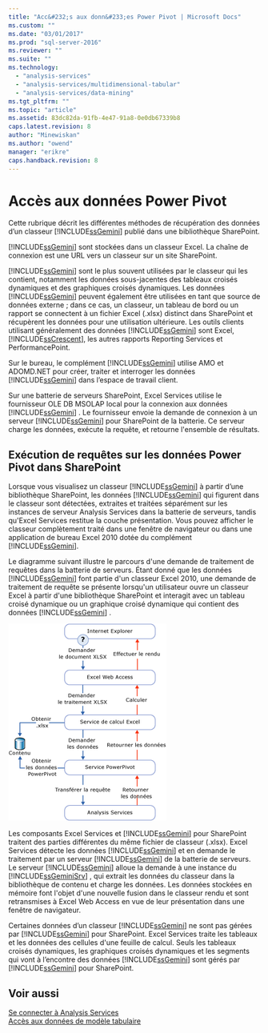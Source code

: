 ```yaml
---
title: "Acc&#232;s aux donn&#233;es Power Pivot | Microsoft Docs"
ms.custom: ""
ms.date: "03/01/2017"
ms.prod: "sql-server-2016"
ms.reviewer: ""
ms.suite: ""
ms.technology: 
  - "analysis-services"
  - "analysis-services/multidimensional-tabular"
  - "analysis-services/data-mining"
ms.tgt_pltfrm: ""
ms.topic: "article"
ms.assetid: 83dc82da-91fb-4e47-91a8-0e0db67339b8
caps.latest.revision: 8
author: "Minewiskan"
ms.author: "owend"
manager: "erikre"
caps.handback.revision: 8
---
```

# Acc&#232;s aux donn&#233;es Power Pivot
  Cette rubrique décrit les différentes méthodes de récupération des données d’un classeur [!INCLUDE[ssGemini](../../includes/ssgemini-md.md)] publié dans une bibliothèque SharePoint.  
  
 [!INCLUDE[ssGemini](../../includes/ssgemini-md.md)] sont stockées dans un classeur Excel. La chaîne de connexion est une URL vers un classeur sur un site SharePoint.  
  
 [!INCLUDE[ssGemini](../../includes/ssgemini-md.md)] sont le plus souvent utilisées par le classeur qui les contient, notamment les données sous-jacentes des tableaux croisés dynamiques et des graphiques croisés dynamiques. Les données [!INCLUDE[ssGemini](../../includes/ssgemini-md.md)] peuvent également être utilisées en tant que source de données externe ; dans ce cas, un classeur, un tableau de bord ou un rapport se connectent à un fichier Excel (.xlsx) distinct dans SharePoint et récupèrent les données pour une utilisation ultérieure. Les outils clients utilisant généralement des données [!INCLUDE[ssGemini](../../includes/ssgemini-md.md)] sont Excel, [!INCLUDE[ssCrescent](../../includes/sscrescent-md.md)], les autres rapports Reporting Services et PerformancePoint.  
  
 Sur le bureau, le complément [!INCLUDE[ssGemini](../../includes/ssgemini-md.md)] utilise AMO et ADOMD.NET pour créer, traiter et interroger les données [!INCLUDE[ssGemini](../../includes/ssgemini-md.md)] dans l’espace de travail client.  
  
 Sur une batterie de serveurs SharePoint, Excel Services utilise le fournisseur OLE DB MSOLAP local pour la connexion aux données [!INCLUDE[ssGemini](../../includes/ssgemini-md.md)] . Le fournisseur envoie la demande de connexion à un serveur [!INCLUDE[ssGemini](../../includes/ssgemini-md.md)] pour SharePoint de la batterie. Ce serveur charge les données, exécute la requête, et retourne l'ensemble de résultats.  
  
##  <a name="queryproc"></a> Exécution de requêtes sur les données Power Pivot dans SharePoint  
 Lorsque vous visualisez un classeur [!INCLUDE[ssGemini](../../includes/ssgemini-md.md)] à partir d’une bibliothèque SharePoint, les données [!INCLUDE[ssGemini](../../includes/ssgemini-md.md)] qui figurent dans le classeur sont détectées, extraites et traitées séparément sur les instances de serveur Analysis Services dans la batterie de serveurs, tandis qu'Excel Services restitue la couche présentation. Vous pouvez afficher le classeur complètement traité dans une fenêtre de navigateur ou dans une application de bureau Excel 2010 dotée du complément [!INCLUDE[ssGemini](../../includes/ssgemini-md.md)].  
  
 Le diagramme suivant illustre le parcours d'une demande de traitement de requêtes dans la batterie de serveurs. Étant donné que les données [!INCLUDE[ssGemini](../../includes/ssgemini-md.md)] font partie d'un classeur Excel 2010, une demande de traitement de requête se présente lorsqu'un utilisateur ouvre un classeur Excel à partir d'une bibliothèque SharePoint et interagit avec un tableau croisé dynamique ou un graphique croisé dynamique qui contient des données [!INCLUDE[ssGemini](../../includes/ssgemini-md.md)] .  
  
 ![GMNI_DataProcReq](../../analysis-services/power-pivot-sharepoint/media/gmni-dataprocreq.gif "GMNI_DataProcReq")  
  
 Les composants Excel Services et [!INCLUDE[ssGemini](../../includes/ssgemini-md.md)] pour SharePoint traitent des parties différentes du même fichier de classeur (.xlsx). Excel Services détecte les données [!INCLUDE[ssGemini](../../includes/ssgemini-md.md)] et en demande le traitement par un serveur [!INCLUDE[ssGemini](../../includes/ssgemini-md.md)] de la batterie de serveurs. Le serveur [!INCLUDE[ssGemini](../../includes/ssgemini-md.md)] alloue la demande à une instance du [!INCLUDE[ssGeminiSrv](../../includes/ssgeminisrv-md.md)] , qui extrait les données du classeur dans la bibliothèque de contenu et charge les données. Les données stockées en mémoire font l'objet d'une nouvelle fusion dans le classeur rendu et sont retransmises à Excel Web Access en vue de leur présentation dans une fenêtre de navigateur.  
  
 Certaines données d’un classeur [!INCLUDE[ssGemini](../../includes/ssgemini-md.md)] ne sont pas gérées par [!INCLUDE[ssGemini](../../includes/ssgemini-md.md)] pour SharePoint. Excel Services traite les tableaux et les données des cellules d'une feuille de calcul. Seuls les tableaux croisés dynamiques, les graphiques croisés dynamiques et les segments qui vont à l’encontre des données [!INCLUDE[ssGemini](../../includes/ssgemini-md.md)] sont gérés par [!INCLUDE[ssGemini](../../includes/ssgemini-md.md)] pour SharePoint.  
  
## Voir aussi  
 [Se connecter à Analysis Services](../../analysis-services/instances/connect-to-analysis-services.md)   
 [Accès aux données de modèle tabulaire](../../analysis-services/tabular-models/tabular-model-data-access.md)  
  
  